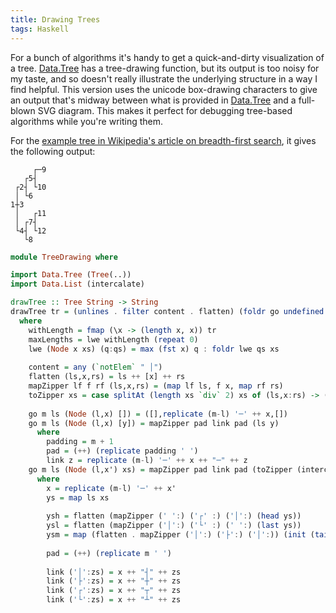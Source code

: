 ```yaml
---
title: Drawing Trees
tags: Haskell
---
```


For a bunch of algorithms it's handy to get a quick-and-dirty visualization of a
tree.
[Data.Tree](http://hackage.haskell.org/package/containers-0.6.0.1/docs/Data-Tree.html#v:drawTree)
has a tree-drawing function, but its output is too noisy for my taste, and so
doesn't really illustrate the underlying structure in a way I find helpful. This
version uses the unicode box-drawing characters to give an output that's midway
between what is provided in
[Data.Tree](http://hackage.haskell.org/package/containers-0.6.0.1/docs/Data-Tree.html#v:drawTree)
and a full-blown SVG diagram. This makes it perfect for debugging tree-based
algorithms while you're writing them.

For the [example tree in Wikipedia's article on breadth-first
search](https://en.wikipedia.org/wiki/Breadth-first_search), it gives the
following output:

```
     ┌─9
   ┌5┤
 ┌2┤ └10
 │ └6
1┼3
 │   ┌11
 │ ┌7┤
 └4┤ └12
   └8
```

```haskell
module TreeDrawing where

import Data.Tree (Tree(..))
import Data.List (intercalate)

drawTree :: Tree String -> String
drawTree tr = (unlines . filter content . flatten) (foldr go undefined maxLengths withLength)
  where
    withLength = fmap (\x -> (length x, x)) tr
    maxLengths = lwe withLength (repeat 0)
    lwe (Node x xs) (q:qs) = max (fst x) q : foldr lwe qs xs
    
    content = any (`notElem` " │")
    flatten (ls,x,rs) = ls ++ [x] ++ rs
    mapZipper lf f rf (ls,x,rs) = (map lf ls, f x, map rf rs)
    toZipper xs = case splitAt (length xs `div` 2) xs of (ls,x:rs) -> (ls,x,rs)
    
    go m ls (Node (l,x) []) = ([],replicate (m-l) '─' ++ x,[])
    go m ls (Node (l,x) [y]) = mapZipper pad link pad (ls y)
      where
        padding = m + 1
        pad = (++) (replicate padding ' ')
        link z = replicate (m-l) '─' ++ x ++ "─" ++ z
    go m ls (Node (l,x') xs) = mapZipper pad link pad (toZipper (intercalate ["│"] ([ysh] ++ ysm ++ [ysl])))
      where 
        x = replicate (m-l) '─' ++ x'
        ys = map ls xs
        
        ysh = flatten (mapZipper (' ':) ('┌' :) ('│':) (head ys))
        ysl = flatten (mapZipper ('│':) ('└' :) (' ':) (last ys))
        ysm = map (flatten . mapZipper ('│':) ('├':) ('│':)) (init (tail ys))
        
        pad = (++) (replicate m ' ')
        
        link ('│':zs) = x ++ "┤" ++ zs
        link ('├':zs) = x ++ "┼" ++ zs
        link ('┌':zs) = x ++ "┬" ++ zs
        link ('└':zs) = x ++ "┴" ++ zs
```
